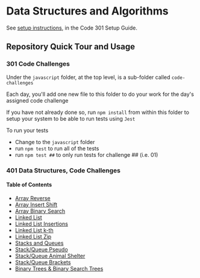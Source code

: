 # Data Structures and Algorithms

See [setup instructions](https://codefellows.github.io/setup-guide/code-301/3-code-challenges), in the Code 301 Setup Guide.

## Repository Quick Tour and Usage

### 301 Code Challenges

Under the `javascript` folder, at the top level, is a sub-folder called `code-challenges`

Each day, you'll add one new file to this folder to do your work for the day's assigned code challenge

If you have not already done so, run `npm install` from within this folder to setup your system to be able to run tests using `Jest`

To run your tests

- Change to the `javascript` folder
- run `npm test` to run all of the tests
- run `npm test ##` to only run tests for challenge ## (i.e. 01)

### 401 Data Structures, Code Challenges

#### Table of Contents

- [Array Reverse](./python/docs/array_reverse/README.md)
- [Array Insert Shift](./python/docs/array_insert_shift/README.md)
- [Array Binary Search](./python/docs/array_binary_search/README.md)
- [Linked List](./python/docs/linked_list/README.md)
- [Linked List Insertions](./python/docs/linked_list_insertions/README.md)
- [Linked List k-th](./python/docs/linked_list_kth/README.md)
- [Linked List Zip](./python/docs/linked_list_zip/README.md)
- [Stacks and Queues](./python/docs/stack_and_queue/README.md)
- [Stack/Queue Pseudo](./python/docs/stack_queue_pseudo/README.md)
- [Stack/Queue Animal Shelter](./python/docs/stack_queue_animal_shelter/README.md)
- [Stack/Queue Brackets](./python/docs/stack_queue_brackets/README.md)
- [Binary Trees & Binary Search Trees](./python/docs/trees/README.md)
